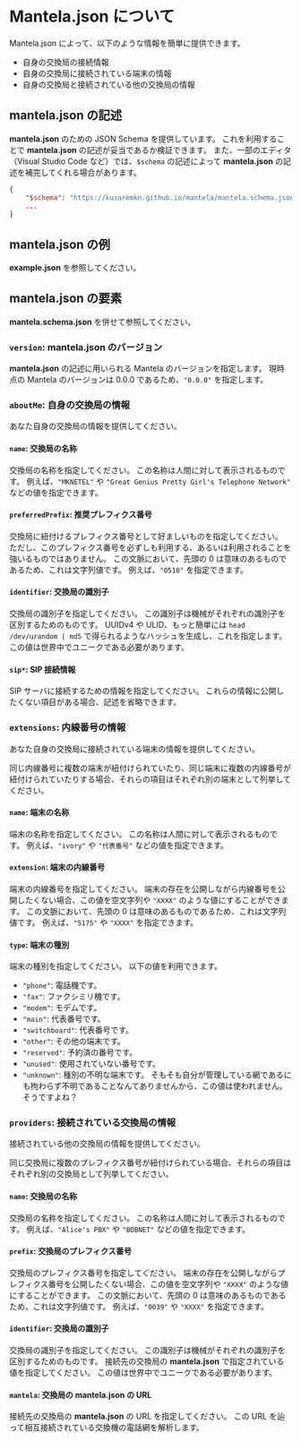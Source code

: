 # Mantela.json について

Mantela.json によって、以下のような情報を簡単に提供できます。

- 自身の交換局の接続情報
- 自身の交換局に接続されている端末の情報
- 自身の交換局と接続されている他の交換局の情報

## mantela.json の記述

**mantela.json** のための JSON Schema を提供しています。
これを利用することで **mantela.json** の記述が妥当であるか検証できます。
また、一部のエディタ（Visual Studio Code など）では、`$schema` の記述によって **mantela.json** の記述を補完してくれる場合があります。

```json
{
    "$schema": "https://kusaremkn.github.io/mantela/mantela.schema.json",
    ...
}
```


## mantela.json の例

**example.json** を参照してください。

## mantela.json の要素

**mantela.schema.json** を併せて参照してください。

### `version`: mantela.json のバージョン

**mantela.json** の記述に用いられる Mantela のバージョンを指定します。
現時点の Mantela のバージョンは 0.0.0 であるため、`"0.0.0"` を指定します。

### `aboutMe`: 自身の交換局の情報

あなた自身の交換局の情報を提供してください。

#### `name`: 交換局の名称

交換局の名称を指定してください。
この名称は人間に対して表示されるものです。
例えば、`"MKNETEL"` や `"Great Genius Pretty Girl's Telephone Network"` などの値を指定できます。

#### `preferredPrefix`: 推奨プレフィクス番号

交換局に紐付けるプレフィクス番号として好ましいものを指定してください。
ただし、このプレフィクス番号を必ずしも利用する、あるいは利用されることを強いるものではありません。
この文脈において、先頭の 0 は意味のあるものであるため、これは文字列値です。
例えば、`"0510"` を指定できます。

#### `identifier`: 交換局の識別子

交換局の識別子を指定してください。
この識別子は機械がそれぞれの識別子を区別するためのものです。
UUIDv4 や ULID、もっと簡単には `head /dev/urandom | md5` で得られるようなハッシュを生成し、これを指定します。
この値は世界中でユニークである必要があります。

#### `sip*`: SIP 接続情報

SIP サーバに接続するための情報を指定してください。
これらの情報に公開したくない項目がある場合、記述を省略できます。

### `extensions`: 内線番号の情報

あなた自身の交換局に接続されている端末の情報を提供してください。

同じ内線番号に複数の端末が紐付けられていたり、同じ端末に複数の内線番号が紐付けられていたりする場合、それらの項目はそれぞれ別の端末として列挙してください。

#### `name`: 端末の名称

端末の名称を指定してください。
この名称は人間に対して表示されるものです。
例えば、`"ivory"` や `"代表番号"` などの値を指定できます。

#### `extension`: 端末の内線番号

端末の内線番号を指定してください。
端末の存在を公開しながら内線番号を公開したくない場合、この値を空文字列や `"XXXX"` のような値にすることができます。
この文脈において、先頭の 0 は意味のあるものであるため、これは文字列値です。
例えば、`"5175"` や `"XXXX"` を指定できます。

#### `type`: 端末の種別

端末の種別を指定してください。
以下の値を利用できます。

- `"phone"`: 電話機です。
- `"fax"`: ファクシミリ機です。
- `"modem"`: モデムです。
- `"main"`: 代表番号です。
- `"switchboard"`: 代表番号です。
- `"other"`: その他の端末です。
- `"reserved"`: 予約済の番号です。
- `"unused"`: 使用されていない番号です。
- `"unknown"`: 種別の不明な端末です。 そもそも自分が管理している網であるにも拘わらず不明であることなんてありませんから、この値は使われません。 そうですよね？

### `providers`: 接続されている交換局の情報

接続されている他の交換局の情報を提供してください。

同じ交換局に複数のプレフィクス番号が紐付けられている場合、それらの項目はそれぞれ別の交換局として列挙してください。

#### `name`: 交換局の名称

交換局の名称を指定してください。
この名称は人間に対して表示されるものです。
例えば、`"Alice's PBX"` や `"BOBNET"` などの値を指定できます。

#### `prefix`: 交換局のプレフィクス番号

交換局のプレフィクス番号を指定してください。
端末の存在を公開しながらプレフィクス番号を公開したくない場合、この値を空文字列や `"XXXX"` のような値にすることができます。
この文脈において、先頭の 0 は意味のあるものであるため、これは文字列値です。
例えば、`"0039"` や `"XXXX"` を指定できます。

#### `identifier`: 交換局の識別子

交換局の識別子を指定してください。
この識別子は機械がそれぞれの識別子を区別するためのものです。
接続先の交換局の **mantela.json** で指定されている値を指定してください。
この値は世界中でユニークである必要があります。

#### `mantela`: 交換局の **mantela.json** の URL

接続先の交換局の **mantela.json** の URL を指定してください。
この URL を辿って相互接続されている交換機の電話網を解析します。
